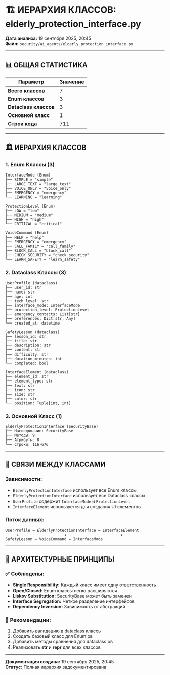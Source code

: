 # 🏗️ ИЕРАРХИЯ КЛАССОВ: elderly_protection_interface.py

**Дата анализа:** 19 сентября 2025, 20:45  
**Файл:** `security/ai_agents/elderly_protection_interface.py`

---

## 📊 ОБЩАЯ СТАТИСТИКА

| Параметр | Значение |
|----------|----------|
| **Всего классов** | 7 |
| **Enum классов** | 3 |
| **Dataclass классов** | 3 |
| **Основной класс** | 1 |
| **Строк кода** | 711 |

---

## 🏛️ ИЕРАРХИЯ КЛАССОВ

### 1. **Enum Классы (3)**

```
InterfaceMode (Enum)
├── SIMPLE = "simple"
├── LARGE_TEXT = "large_text"
├── VOICE_ONLY = "voice_only"
├── EMERGENCY = "emergency"
└── LEARNING = "learning"

ProtectionLevel (Enum)
├── LOW = "low"
├── MEDIUM = "medium"
├── HIGH = "high"
└── CRITICAL = "critical"

VoiceCommand (Enum)
├── HELP = "help"
├── EMERGENCY = "emergency"
├── CALL_FAMILY = "call_family"
├── BLOCK_CALL = "block_call"
├── CHECK_SECURITY = "check_security"
└── LEARN_SAFETY = "learn_safety"
```

### 2. **Dataclass Классы (3)**

```
UserProfile (dataclass)
├── user_id: str
├── name: str
├── age: int
├── tech_level: str
├── interface_mode: InterfaceMode
├── protection_level: ProtectionLevel
├── emergency_contacts: List[str]
├── preferences: Dict[str, Any]
└── created_at: datetime

SafetyLesson (dataclass)
├── lesson_id: str
├── title: str
├── description: str
├── content: str
├── difficulty: str
├── duration_minutes: int
└── completed: bool

InterfaceElement (dataclass)
├── element_id: str
├── element_type: str
├── text: str
├── icon: str
├── size: str
├── color: str
└── position: Tuple[int, int]
```

### 3. **Основной Класс (1)**

```
ElderlyProtectionInterface (SecurityBase)
├── Наследование: SecurityBase
├── Методы: 9
├── Атрибуты: 8
└── Строки: 116-676
```

---

## 🔗 СВЯЗИ МЕЖДУ КЛАССАМИ

### **Зависимости:**
- `ElderlyProtectionInterface` использует все Enum классы
- `ElderlyProtectionInterface` использует все Dataclass классы
- `UserProfile` содержит `InterfaceMode` и `ProtectionLevel`
- `InterfaceElement` используется для создания UI элементов

### **Поток данных:**
```
UserProfile → ElderlyProtectionInterface → InterfaceElement
     ↓                    ↓                        ↓
SafetyLesson ← VoiceCommand ← InterfaceMode
```

---

## 🎯 АРХИТЕКТУРНЫЕ ПРИНЦИПЫ

### ✅ **Соблюдены:**
- **Single Responsibility:** Каждый класс имеет одну ответственность
- **Open/Closed:** Enum классы легко расширяются
- **Liskov Substitution:** SecurityBase может быть заменен
- **Interface Segregation:** Четкое разделение интерфейсов
- **Dependency Inversion:** Зависимость от абстракций

### 🔧 **Рекомендации:**
1. Добавить валидацию в dataclass классы
2. Создать базовый класс для Enum'ов
3. Добавить методы сравнения для dataclass'ов
4. Реализовать __str__ и __repr__ для всех классов

---

**Документация создана:** 19 сентября 2025, 20:45  
**Статус:** Полная иерархия задокументирована